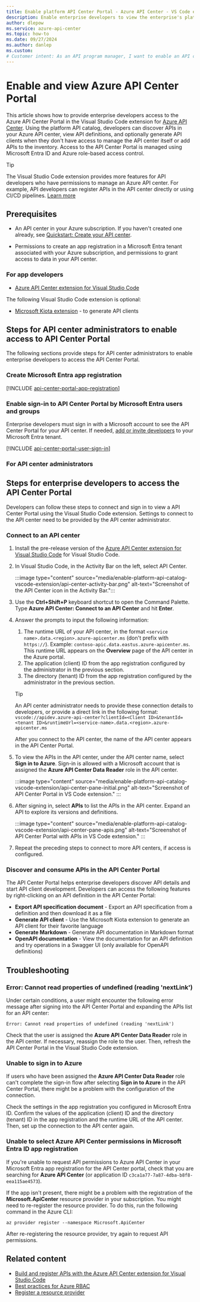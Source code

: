 ```yaml
---
title: Enable platform API Center Portal - Azure API Center - VS Code extension
description: Enable enterprise developers to view the enterprise's platform API catalog including API definitions using the Visual Studio Code Extension for Azure API Center.
author: dlepow
ms.service: azure-api-center
ms.topic: how-to
ms.date: 09/27/2024
ms.author: danlep 
ms.custom: 
# Customer intent: As an API program manager, I want to enable an API catalog so that app developers in my organization can discover and consume the APIs in my organization's API center without needing to manage the API inventory itself.
---
```


# Enable and view Azure API Center Portal 

This article shows how to provide enterprise developers access to the Azure API Center Portal in the Visual Studio Code extension for [Azure API Center](overview.md). Using the platform API catalog, developers can discover APIs in your Azure API center, view API definitions, and optionally generate API clients when they don't have access to manage the API center itself or add APIs to the inventory. Access to the API Center Portal is managed using Microsoft Entra ID and Azure role-based access control.

> [!TIP]
> The Visual Studio Code extension provides more features for API developers who have permissions to manage an Azure API center. For example, API developers can register APIs in the API center directly or using CI/CD pipelines. [Learn more](build-register-apis-vscode-extension.md) 

## Prerequisites

* An API center in your Azure subscription. If you haven't created one already, see [Quickstart: Create your API center](set-up-api-center.md).

* Permissions to create an app registration in a Microsoft Entra tenant associated with your Azure subscription, and permissions to grant access to data in your API center. 

### For app developers

* [Azure API Center extension for Visual Studio Code](https://marketplace.visualstudio.com/items?itemName=apidev.azure-api-center)

    
The following Visual Studio Code extension is optional:

* [Microsoft Kiota extension](https://marketplace.visualstudio.com/items?itemName=ms-graph.kiota) - to generate API clients

## Steps for API center administrators to enable access to API Center Portal

The following sections provide steps for API center administrators to enable enterprise developers to access the API Center Portal.

### Create Microsoft Entra app registration
[!INCLUDE [api-center-portal-app-registration](includes/api-center-portal-app-registration.md)]

### Enable sign-in to API Center Portal by Microsoft Entra users and groups 

Enterprise developers must sign in with a Microsoft account to see the API Center Portal for your API center. If needed, [add or invite developers](/entra/external-id/b2b-quickstart-add-guest-users-portal) to your Microsoft Entra tenant. 

[!INCLUDE [api-center-portal-user-sign-in](includes/api-center-portal-user-sign-in.md)]
### For API center administrators
## Steps for enterprise developers to access the API Center Portal 

Developers can follow these steps to connect and sign in to view a API Center Portal using the Visual Studio Code extension. Settings to connect to the API center need to be provided by the API center administrator.

### Connect to an API center

1. Install the pre-release version of the [Azure API Center extension for Visual Studio Code](https://marketplace.visualstudio.com/items?itemName=apidev.azure-api-center) for Visual Studio Code. 

1. In Visual Studio Code, in the Activity Bar on the left, select API Center.

    :::image type="content" source="media/enable-platform-api-catalog-vscode-extension/api-center-activity-bar.png" alt-text="Screenshot of the API Center icon in the Activity Bar.":::

1. Use the **Ctrl+Shift+P** keyboard shortcut to open the Command Palette. Type **Azure API Center: Connect to an API Center** and hit **Enter**.
1. Answer the prompts to input the following information:
    1. The runtime URL of your API center, in the format `<service name>.data.<region>.azure-apicenter.ms` (don't prefix with `https://`). Example: `contoso-apic.data.eastus.azure-apicenter.ms`. This runtime URL appears on the **Overview** page of the API center in the Azure portal.
    1. The application (client) ID from the app registration configured by the administrator in the previous section.
    1. The directory (tenant) ID from the app registration configured by the administrator in the previous section.

    > [!TIP]
    > An API center administrator needs to provide these connection details to developers, or provide a direct link in the following format:  
    > `vscode://apidev.azure-api-center?clientId=<Client ID>&tenantId=<tenant ID>&runtimeUrl=<service-name>.data.<region>.azure-apicenter.ms`

    After you connect to the API center, the name of the API center appears in the API Center Portal. 

1. To view the APIs in the API center, under the API center name, select **Sign in to Azure**. Sign-in is allowed with a Microsoft account that is assigned the **Azure API Center Data Reader** role in the API center. 

    :::image type="content" source="media/enable-platform-api-catalog-vscode-extension/api-center-pane-initial.png" alt-text="Screenshot of API Center Portal in VS Code extension." :::

1. After signing in, select **APIs** to list the APIs in the API center. Expand an API to explore its versions and definitions.

    :::image type="content" source="media/enable-platform-api-catalog-vscode-extension/api-center-pane-apis.png" alt-text="Screenshot of API Center Portal with APIs in VS Code extension." :::

1. Repeat the preceding steps to connect to more API centers, if access is configured.

### Discover and consume APIs in the API Center Portal

The API Center Portal helps enterprise developers discover API details and start API client development. Developers can access the following features by right-clicking on an API definition in the API Center Portal:

* **Export API specification document** - Export an API specification from a definition and then download it as a file
* **Generate API client** - Use the Microsoft Kiota extension to generate an API client for their favorite language
* **Generate Markdown** - Generate API documentation in Markdown format
* **OpenAPI documentation** - View the documentation for an API definition and try operations in a Swagger UI (only available for OpenAPI definitions)


## Troubleshooting

### Error: Cannot read properties of undefined (reading 'nextLink')

Under certain conditions, a user might encounter the following error message after signing into the API Center Portal and expanding the APIs list for an API center:

`Error: Cannot read properties of undefined (reading 'nextLink')`

Check that the user is assigned the **Azure API Center Data Reader** role in the API center. If necessary, reassign the role to the user. Then, refresh the API Center Portal in the Visual Studio Code extension.

### Unable to sign in to Azure

If users who have been assigned the **Azure API Center Data Reader** role can't complete the sign-in flow after selecting **Sign in to Azure** in the API Center Portal, there might be a problem with the configuration of the connection.

Check the settings in the app registration you configured in Microsoft Entra ID. Confirm the values of the application (client) ID and the directory (tenant) ID in the app registration and the runtime URL of the API center. Then, set up the connection to the API center again.

### Unable to select Azure API Center permissions in Microsoft Entra ID app registration

If you're unable to request API permissions to Azure API Center in your Microsoft Entra app registration for the API Center portal, check that you are searching for **Azure API Center** (or application ID `c3ca1a77-7a87-4dba-b8f8-eea115ae4573`). 

If the app isn't present, there might be a problem with the registration of the **Microsoft.ApiCenter** resource provider in your subscription. You might need to re-register the resource provider. To do this, run the following command in the Azure CLI:

```azurecli
az provider register --namespace Microsoft.ApiCenter
```

After re-registering the resource provider, try again to request API permissions.


## Related content

* [Build and register APIs with the Azure API Center extension for Visual Studio Code](build-register-apis-vscode-extension.md)
* [Best practices for Azure RBAC](../role-based-access-control/best-practices.md)
* [Register a resource provider](../azure-resource-manager/management/resource-providers-and-types.md#register-resource-provider)
